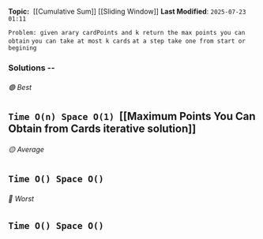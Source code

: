 **Topic:**  [[Cumulative Sum]] [[Sliding Window]]
**Last Modified**:  `2025-07-23 01:11`

`Problem: given arary cardPoints and k return the max points you can obtain`
`you can take at most k cards`
`at a step take one from start or begining`

### Solutions -- 

###### 🟢 Best
 `Time O(n) Space O(1)`  [[Maximum Points You Can Obtain from Cards iterative solution]]
----------------------------------------------------------------------------------------------
###### 🟡 Average
 `Time O() Space O()` 
----------------------------------------------------------------------------------------------
###### 🔴 Worst
 `Time O() Space O()` 
----------------------------------------------------------------------------------------------

